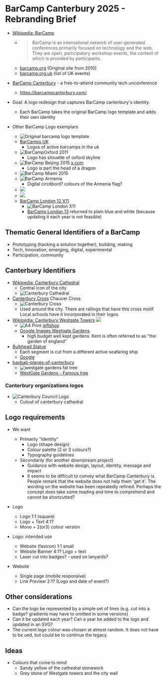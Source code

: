 BarCamp Canterbury 2025 - Rebranding Brief
=======================

* [Wikipedia: BarCamp](https://en.wikipedia.org/wiki/BarCamp)
    * > BarCamp is an international network of user-generated conferences primarily focused on technology and the web. They are open, participatory workshop-events, the content of which is provided by participants.
    * [barcamp.org](http://www.barcamp.org/) (Original site from 2010)
    * [barcamp.org.uk](https://barcamp.org.uk/) (list of UK events)
* [BarCamp Canterbury](https://barcampcanterbury.com/) - a free-to-attend community tech unconference
    * https://barcampcanterbury.com/

* Goal: A logo redesign that captures BarCamp canterbury's identity.
    * Each BarCamp takes the original BarCamp logo template and adds their own identity

* Other BarCamp Logo exemplars
    * ![Original barcamp logo](http://barcamp.org/f/1226374475/barcamp_logo.png) template
    * [BarCamps UK](https://barcamp.org.uk/)
        * Logos of active barcamps in the uk
    * ![BarCampOxford](http://barcamp.org/f/1273251365/barcamp_oxford_100.png) 2011
        * Logo has silouette of oxford skyline
    * ![BarCamp Beijing](https://pbs.twimg.com/profile_images/3186734726/798df67549a6a08f113e64b4dba98de3_400x400.png) 2015 [x.com](https://x.com/barcampbeijing)
        * Logo is part the head of a dragon
    * ![BarCamp Miami](http://farm1.static.flickr.com/139/350931611_b8ff6d2ac5.jpg) 2015 [](http://barcampmiami.org/)
    * ![BarCamp Armenia](https://barcamp.am/images/logo.svg)
        * Digital circitbord? colours of the Armenia flag?
    * ![](https://media.am/wp-content/uploads/2016/01/barcamp11_0.jpg)
    * ![](https://a1plus.am/static/articles/10/04/73/l-lFQZkilonR.jpg)
    * [BarCamp London 12 X11](https://twelve.barcamplondon.org/)
        * ![BarCamp London X11](https://twelve.barcamplondon.org/logo-purple.png)
        * [BarCamp London 13](https://thirteen.barcamplondon.org/) returned to plain blue and white (because updating it each year is not feasible)

## Thematic General Identifiers of a BarCamp

* Prototyping (hacking a solution together), building, making
* Tech, Innovation, emerging, digital, experimental
* Participation, community

## Canterbury Identifiers
* [Wikipedia: Canterbury Cathedral](https://en.wikipedia.org/wiki/Canterbury_Cathedral)
    * Central icon of the city
    * ![Canterbury Cathedral](https://upload.wikimedia.org/wikipedia/commons/thumb/d/dd/Canterbury_Cathedral_-_Front.jpg/440px-Canterbury_Cathedral_-_Front.jpg)
* [Canterbury Cross](https://en.wikipedia.org/wiki/Canterbury_cross) Chaucer Cross
    * ![Canterbury Cross](https://upload.wikimedia.org/wikipedia/commons/thumb/6/6c/Cantercross.svg/440px-Cantercross.svg.png)
    * Used around the city. There are railings that have this cross motif. Local schools have it incorporated in their logos.
* [Wikipedia: Canterbury Westgate Towers](https://en.wikipedia.org/wiki/Westgate,_Canterbury)
    ![](https://upload.wikimedia.org/wikipedia/commons/thumb/1/14/Westgate%2C_Canterbury.jpg/600px-Westgate%2C_Canterbury.jpg)
    * ![A4 Print](https://www.canterbury-cathedral.org/media/fcxj4yzd/print_goff_westgate.jpg?anchor=center&mode=crop&width=900&height=900&rnd=133633658222670000) [giftshop](https://www.canterbury-cathedral.org/shop/a4-print-westgate-towers/)
    * [Google Images Westgate Gardens](https://www.google.com/search?q=westgate+gardens)
        * high budget well kept gardens. Kent is often referred to as "the garden of england"
* [Bulkhead Statue](https://rolandsragbag.wordpress.com/2016/10/24/the-man-in-the-iron-mask/)
    * Each segment is cut from a different active seafaring ship
    * [Google](https://www.google.com/search?q=canterbury+iron+face)
* [baobab-planes-of-canterbury](http://elmparadise.blogspot.com/2017/05/the-baobab-planes-of-canterbury.html)
    * ![westgate gardens fat tree](https://blogger.googleusercontent.com/img/b/R29vZ2xl/AVvXsEgz40TGXI3b_m-VmvDGS6fzxwb3-0xuNPXB3DwGnF89s5e-Uyz8huDkyY_wOAkX3Ac67kGYWSohtxgjiYkStFTvispNjCYcNVTeBloVYWiMD8W3XkC5K9V94FI_9aoJrrpSonnx3gVknejq/s640/TREES_westgate2.jpg)
    * [WestGate Gardens - Famous tree](https://news.canterbury.gov.uk/news/westgate-gardens-plane-tree-features-in-queens-green-canopy/)

### Canterbury organizations logos

* ![Canterbury Council Logo](https://www.canterbury.gov.uk/sites/default/files/logo.png)
    * Cutout of canterbury cathedral

## Logo requirements

* We want
    * Primarily "Identity"
        * Logo (shape design)
        * Colour palette (2 or 3 colours?)
        * Typography guidelines
    * Secondarily (for another downstream project)
        * Guidance with website design, layout, identity, message and impact
        * It seems to be difficult to convey what BarCamp Canterbury is. People remark that the website does not help them 'get it'. The wording on the website has been repeatedly refined. Perhaps the concept does take some reading and time to comprehend and cannot be shortcutted?

* Logo
    * Logo 1:1 (square)
    * Logo + Text 4:1?
    * Mono + 2(or3) colour version
* Logo: intended use
    * Website (favicon) 1:1 small
    * Website Banner 4:1? Logo + text
    * Laser cut into badges? - used on lanyards?
* Website
    * Single page (mobile responsive)
    * Link Preview 2:1? (Logo and date of event?)


## Other considerations
* Can the logo be represented by a simple set of lines (e.g. cut into a badge? gradients may have to omitted in some versions)
* Can it be updated each year? Can a year be added to the logo and updated in an SVG?
* The current logo colour was chosen at almost random. It does not have to be ued, but could be to continue the legacy.

## Ideas
* Colours that come to mind
    * Sandy yellow of the cathedral stonework
    * Grey stone of Westgate towers and the city wall

